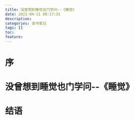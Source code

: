```yaml
---
title: 没曾想到睡觉也门学问--《睡觉》
date: 2021-04-11 08:17:31
description: 
categories: 读书笔记
tags: [] 
toc: 
feature: 
---
```


# 序
<!-- more -->

# 没曾想到睡觉也门学问--《睡觉》

# 结语